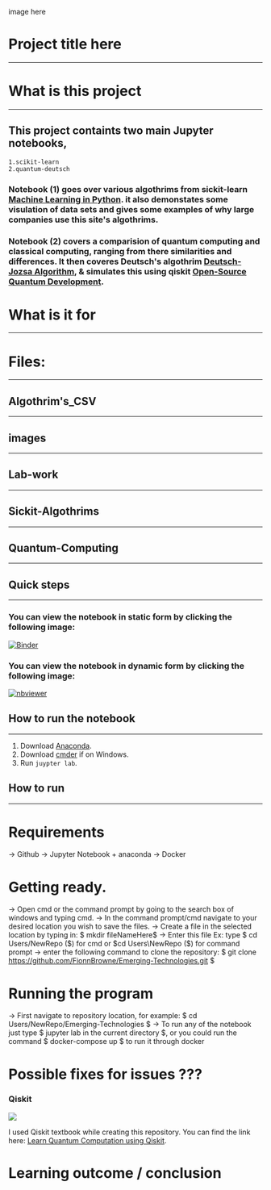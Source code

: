 image here

# Project title here
***

# What is this project
***

## This project containts two main Jupyter notebooks,
    1.scikit-learn
    2.quantum-deutsch
    
### Notebook (1) goes over various algothrims from sickit-learn [Machine Learning in Python](https://scikit-learn.org/stable/index.html). it also demonstates some visulation of data sets and gives some examples of why large companies use this site's algothrims.

### Notebook (2) covers a comparision of quantum computing and classical computing, ranging from there similarities and differences. It then coveres Deutsch's algothrim [Deutsch-Jozsa Algorithm](https://qiskit.org/textbook/ch-algorithms/deutsch-jozsa.html), & simulates this using qiskit [Open-Source Quantum Development](https://qiskit.org/).

# What is it for
***




# Files:
***
## Algothrim's_CSV
***

## images
***

## Lab-work
***

## Sickit-Algothrims
***

## Quantum-Computing
***

## Quick steps
***
### You can view the notebook in static form by clicking the following image:

[![Binder](https://mybinder.org/badge_logo.svg)](https://mybinder.org/v2/gh/FionnBrowne/numpy-random/HEAD?labpath=Numpy-random.ipynb)

### You can view the notebook in dynamic form by clicking the following image:

[![nbviewer](https://raw.githubusercontent.com/jupyter/design/master/logos/Badges/nbviewer_badge.svg)](https://nbviewer.jupyter.org/github/FionnBrowne/numpy-random/blob/main/Numpy-random.ipynb)

## How to run the notebook 
***

1. Download [Anaconda]().
2. Download [cmder]() if on Windows.
3. Run `juypter lab`.

## How to run
***
# Requirements
-> Github
-> Jupyter Notebook + anaconda
-> Docker

# Getting ready.
-> Open cmd or the command prompt by going to the search box of windows and typing cmd.
-> In the command prompt/cmd navigate to your desired location you wish to save the files.
-> Create a file in the selected location by typing in: $ mkdir fileNameHere$ 
-> Enter this file Ex: type $ cd Users/NewRepo ($) for cmd or $cd Users\NewRepo ($) for command prompt
-> enter the following command to clone the repository: $ git clone https://github.com/FionnBrowne/Emerging-Technologies.git $

# Running the program

-> First navigate to repository location, for example: $ cd Users/NewRepo/Emerging-Technologies $
-> To run any of the notebook just type $ jupyter lab in the current directory $, or you could run the command $ docker-compose up $ to run it through docker  

# Possible fixes for issues ???

### Qiskit
![](https://qiskit.org/textbook/assets/images/logo_qiskit_purple_new.svg)

I used Qiskit textbook while creating this repository. You can find the link here: [Learn Quantum Computation using Qiskit](https://qiskit.org/textbook/preface.html).

# Learning outcome / conclusion


